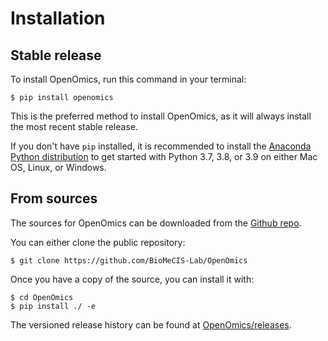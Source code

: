 # Installation

## Stable release

To install OpenOmics, run this command in your terminal:

    $ pip install openomics

This is the preferred method to install OpenOmics, as it will always install the most recent stable release.

If you don't have `pip` installed, it is recommended to install
the [Anaconda Python distribution](https://www.anaconda.com/products/individual) to get started with Python 3.7, 3.8, or
3.9 on either Mac OS, Linux, or Windows.


## From sources

The sources for OpenOmics can be downloaded from the [Github repo](https://github.com/BioMeCIS-Lab/OpenOmics).

You can either clone the public repository:

    $ git clone https://github.com/BioMeCIS-Lab/OpenOmics

Once you have a copy of the source, you can install it with:

    $ cd OpenOmics
    $ pip install ./ -e

The versioned release history can be found at [OpenOmics/releases](https://github.com/BioMeCIS-Lab/OpenOmics/releases).
